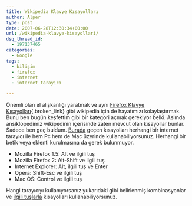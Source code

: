 ```yaml
---
title: Wikipedia Klavye Kısayolları
author: Alper
type: post
date: 2007-06-28T12:30:34+00:00
url: /wikipedia-klavye-kisayollari/
dsq_thread_id:
  - 197137465
categories:
  - Google
tags:
  - bilişim
  - firefox
  - internet
  - internet tarayıcı

---
```

Önemli olan el alışkanlığı yaratmak ve aynı [Firefox Klavye Kısayolları][1]{.broken_link} gibi wikipedia için de hayatımızı kolaylaştırmak. Bunu ben bugün keşfettim gibi bir kategori açmak gerekiyor belki. Aslında ansiklopedimiz wikipedinin içerisinde zaten mevcut olan kısayollar bunlar. Sadece ben geç buldum. [Burada][2] geçen kısayolları herhangi bir internet tarayıcı ile hem Pc hem de Mac üzerinde kullanabiliyorsunuz. Herhangi bir betik veya eklenti kurulmasına da gerek bulunmuyor.

  * Mozilla Firefox 1.5: Alt ve ilgili tuş
  * Mozilla Firefox 2: Alt-Shift ve ilgili tuş
  * Internet Explorer: Alt, ilgili tuş ve Enter
  * Opera: Shift-Esc ve ilgili tuş
  * Mac OS: Control ve ilgili tuş

Hangi tarayıcıyı kullanıyorsanız yukarıdaki gibi belirlenmiş kombinasyonlar ve [ilgili tuşlarla][2] kısayolları kullanabiliyorsunuz.

 [1]: https://www.murekkep.org/firefox-klavye-kisayollari-261
 [2]: http://en.wikipedia.org/wiki/Wikipedia:Keyboard_shortcuts